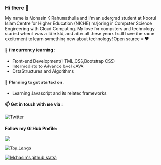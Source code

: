 ### Hi there 👋

<!--
**MohasinKR/MohasinKR** is a ✨ _special_ ✨ repository because its `README.md` (this file) appears on your GitHub profile.

Here are some ideas to get you started:

- 🔭 I’m currently working on ...
- 🌱 I’m currently learning ...
- 👯 I’m looking to collaborate on ...
- 🤔 I’m looking for help with ...
- 💬 Ask me about ...
- 📫 How to reach me: ...
- 😄 Pronouns: ...
- ⚡ Fun fact: ...
-->

My name is Mohasin K Rahumathulla and I'm an udergrad student at Noorul Islam Centre for Higher Education (NICHE) majoring in Computer Science Engineering with Cloud Computing.
My love for computers and technology started when I was a little kid, and after all these years I still have the same excitement to learn something new about technology! Open source = ❤
#### 🌱 I’m currently learning : 
- Front-end Development(HTML,CSS,Bootstrap CSS)
- Intermediate to Advance level JAVA
- DataStructures and Algorithms

#### 📝 Planning to get started on :
- Learning Javascript and its related frameworks

#### :mailbox: Get in touch with me via : 
![Twitter](https://img.shields.io/twitter/follow/ediblehazard?style=social)<br>

#### Follow my GitHub Profile:
![](https://img.shields.io/github/followers/MohasinKR?style=social)

[![Top Langs](https://github-readme-stats.vercel.app/api/top-langs/?username=mohasinkr&layout=compact)](https://github.com/mohasinkr/)

[![Mohasin's github stats](https://github-readme-stats.vercel.app/api?username=MohasinKR&theme=tokyonight&count_private=true))](https://github.com/mohasinkr)
